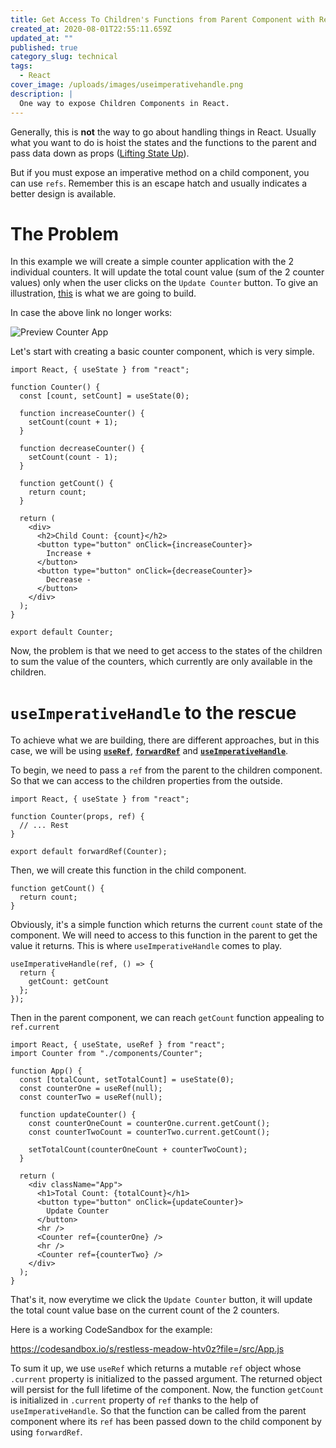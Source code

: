 ```yaml
---
title: Get Access To Children's Functions from Parent Component with React Hooks
created_at: 2020-08-01T22:55:11.659Z
updated_at: ""
published: true
category_slug: technical
tags:
  - React
cover_image: /uploads/images/useimperativehandle.png
description: |
  One way to expose Children Components in React.
---
```

Generally, this is **not** the way to go about handling things in React. Usually what you want to do is hoist the states and the functions to the parent and pass data down as props ([Lifting State Up](https://reactjs.org/docs/lifting-state-up.html)).

But if you must expose an imperative method on a child component, you can use `refs`. Remember this is an escape hatch and usually indicates a better design is available.

# The Problem

In this example we will create a simple counter application with the 2 individual counters. It will update the total count value (sum of the 2 counter values) only when the user clicks on the `Update Counter` button. To give an illustration, [this](https://htv0z.csb.app/) is what we are going to build.

In case the above link no longer works:

![Preview Counter App](https://i.postimg.cc/prKj4tBr/Counter.png)

Let's start with creating a basic counter component, which is very simple.

```js{codeTitle: "In src/components/Counter.js"}
import React, { useState } from "react";

function Counter() {
  const [count, setCount] = useState(0);

  function increaseCounter() {
    setCount(count + 1);
  }

  function decreaseCounter() {
    setCount(count - 1);
  }

  function getCount() {
    return count;
  }

  return (
    <div>
      <h2>Child Count: {count}</h2>
      <button type="button" onClick={increaseCounter}>
        Increase +
      </button>
      <button type="button" onClick={decreaseCounter}>
        Decrease -
      </button>
    </div>
  );
}

export default Counter;
```

Now, the problem is that we need to get access to the states of the children to sum the value of the counters, which currently are only available in the children.

# `useImperativeHandle` to the rescue

To achieve what we are building, there are different approaches, but in this case, we will be using [**`useRef`**](https://reactjs.org/docs/hooks-reference.html#useref), [**`forwardRef`**](https://reactjs.org/docs/react-api.html#reactforwardref) and [**`useImperativeHandle`**](https://reactjs.org/docs/hooks-reference.html#useimperativehandle).

To begin, we need to pass a `ref` from the parent to the children component. So that we can access to the children properties from the outside.

```js{3,7}{codeTitle: "In src/components/Counter.js"}
import React, { useState } from "react";

function Counter(props, ref) {
  // ... Rest
}

export default forwardRef(Counter);
```

Then, we will create this function in the child component.

```js{codeTitle: "In src/components/Counter.js"}
function getCount() {
  return count;
}
```

Obviously, it's a simple function which returns the current `count` state of the component. We will need to access to this function in the parent to get the value it returns. This is where `useImperativeHandle` comes to play.

```js{codeTitle: "In src/components/Counter.js"}
useImperativeHandle(ref, () => {
  return {
    getCount: getCount
  };
});
```

Then in the parent component, we can reach `getCount` function appealing to `ref.current`

```js{codeTitle: "In src/App.js"}
import React, { useState, useRef } from "react";
import Counter from "./components/Counter";

function App() {
  const [totalCount, setTotalCount] = useState(0);
  const counterOne = useRef(null);
  const counterTwo = useRef(null);

  function updateCounter() {
    const counterOneCount = counterOne.current.getCount();
    const counterTwoCount = counterTwo.current.getCount();

    setTotalCount(counterOneCount + counterTwoCount);
  }

  return (
    <div className="App">
      <h1>Total Count: {totalCount}</h1>
      <button type="button" onClick={updateCounter}>
        Update Counter
      </button>
      <hr />
      <Counter ref={counterOne} />
      <hr />
      <Counter ref={counterTwo} />
    </div>
  );
}
```

That's it, now everytime we click the `Update Counter` button, it will update the total count value base on the current count of the 2 counters.

Here is a working CodeSandbox for the example:

https://codesandbox.io/s/restless-meadow-htv0z?file=/src/App.js

To sum it up, we use `useRef` which returns a mutable `ref` object whose `.current` property is initialized to the passed argument. The returned object will persist for the full lifetime of the component. Now, the function `getCount` is initialized in `.current` property of `ref` thanks to the help of `useImperativeHandle`. So that the function can be called from the parent component where its `ref` has been passed down to the child component by using `forwardRef`.
